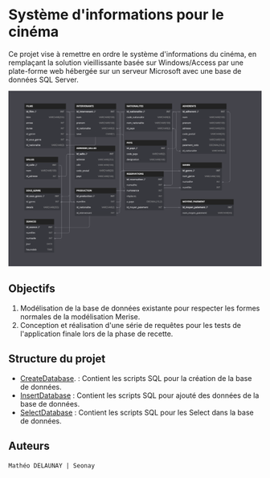 # Système d'informations pour le cinéma

Ce projet vise à remettre en ordre le système d'informations du cinéma, en remplaçant la solution vieillissante basée sur Windows/Access par une plate-forme web hébergée sur un serveur Microsoft avec une base de données SQL Server.

![Databse](Database.png)


## Objectifs

1. Modélisation de la base de données existante pour respecter les formes normales de la modélisation Merise.
2. Conception et réalisation d'une série de requêtes pour les tests de l'application finale lors de la phase de recette.

## Structure du projet

- [CreateDatabase](CreateDatabase.sql). : Contient les scripts SQL pour la création de la base de données.
- [InsertDatabase](InsertDatabase.sql) : Contient les scripts SQL pour ajouté des données de la base de données.
- [SelectDatabase](SelectDatabase.sql) : Contient les scripts SQL pour les Select dans la base de données.
## Auteurs

`Mathéo DELAUNAY | Seonay`



